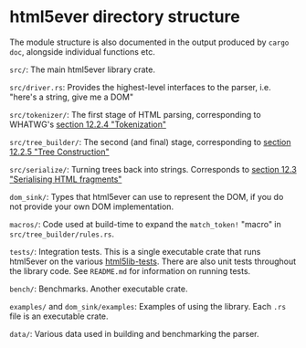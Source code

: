 # html5ever directory structure

The module structure is also documented in the output produced by `cargo doc`, alongside individual functions etc.

`src/`: The main html5ever library crate.

`src/driver.rs`: Provides the highest-level interfaces to the parser, i.e. "here's a string, give me a DOM"

`src/tokenizer/`: The first stage of HTML parsing, corresponding to WHATWG's [section 12.2.4 "Tokenization"](https://html.spec.whatwg.org/multipage/syntax.html#tokenization)

`src/tree_builder/`: The second (and final) stage, corresponding to [section 12.2.5 "Tree Construction"](https://html.spec.whatwg.org/multipage/syntax.html#tree-construction)

`src/serialize/`: Turning trees back into strings. Corresponds to [section 12.3 "Serialising HTML fragments"](https://html.spec.whatwg.org/multipage/syntax.html#serialising-html-fragments)

`dom_sink/`: Types that html5ever can use to represent the DOM, if you do not provide your own DOM implementation.

`macros/`: Code used at build-time to expand the `match_token!` "macro" in `src/tree_builder/rules.rs`.

`tests/`: Integration tests. This is a single executable crate that runs html5ever on the various [html5lib-tests](https://github.com/html5lib/html5lib-tests). There are also unit tests throughout the library code. See `README.md` for information on running tests.

`bench/`: Benchmarks. Another executable crate.

`examples/` and `dom_sink/examples`: Examples of using the library.  Each `.rs` file is an executable crate.

`data/`: Various data used in building and benchmarking the parser.
